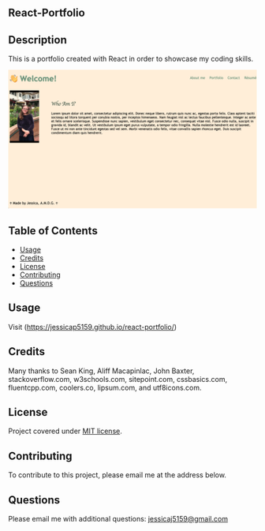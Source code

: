 ## React-Portfolio

## Description
This is a portfolio created with React in order to showcase my coding skills. 


![Screenshot of app](./public/screenshot.png "React Portfolio")


## Table of Contents
* [Usage](#usage)
* [Credits](#credits)
* [License](#license)
* [Contributing](#contributing)
* [Questions](#Questions)
  

## Usage
Visit (https://jessicap5159.github.io/react-portfolio/)

## Credits
Many thanks to Sean King, Aliff Macapinlac, John Baxter, stackoverflow.com, w3schools.com, sitepoint.com, cssbasics.com, fluentcpp.com, coolers.co, lipsum.com, and utf8icons.com. 

## License
Project covered under [MIT license](https://choosealicense.com/licenses/mit/).

## Contributing
To contribute to this project, please email me at the address below. 

## Questions  

Please email me with additional questions: jessicaj5159@gmail.com
